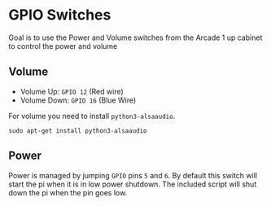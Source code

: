# GPIO Switches
Goal is to use the Power and Volume switches from the Arcade 1 up cabinet to control the power and volume

## Volume
* Volume Up: `GPIO 12` (Red wire)
* Volume Down: `GPIO 16` (Blue Wire)

For volume you need to install `python3-alsaaudio`.
```
sudo apt-get install python3-alsaaudio
```

## Power
Power is managed by jumping `GPIO` pins `5` and `6`.
By default this switch will start the pi when it is in low power shutdown.
The included script will shut down the pi when the pin goes low.


